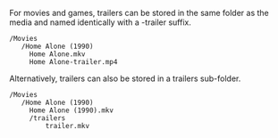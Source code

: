 For movies and games, trailers can be stored in the same folder as the media and named identically with a -trailer suffix.

```
/Movies
   /Home Alone (1990)
     Home Alone.mkv
     Home Alone-trailer.mp4
```

Alternatively, trailers can also be stored in a trailers sub-folder.

```
/Movies
   /Home Alone (1990)
     Home Alone (1990).mkv
     /trailers
         trailer.mkv
```